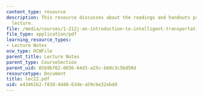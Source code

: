 ```yaml
---
content_type: resource
description: This resource discusses about the readings and handouts provided suring
  lecture.
file: /media/courses/1-212j-an-introduction-to-intelligent-transportation-systems-spring-2005/e43461b2f83d4d4863dea59cbe32ebdd_lec22.pdf
file_type: application/pdf
learning_resource_types:
- Lecture Notes
ocw_type: OCWFile
parent_title: Lecture Notes
parent_type: CourseSection
parent_uid: 01b9b762-d656-64d3-a25c-bb9c3c5bd50d
resourcetype: Document
title: lec22.pdf
uid: e43461b2-f83d-4d48-63de-a59cbe32ebdd
---
```


